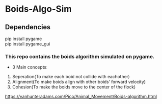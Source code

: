 # Boids-Algo-Sim

## Dependencies

pip install pygame <br/>
pip install pygame_gui

### This repo contains the boids algorithm simulated on pygame.

- 3 Main concepts:

1. Seperation(To make each boid not collide with eachother)
2. Alignment(To make boids align with other boids' forward velocity)
3. Cohesion(To make the boids move to the center of the flock)

https://vanhunteradams.com/Pico/Animal_Movement/Boids-algorithm.html

